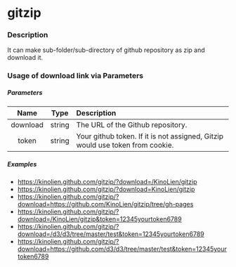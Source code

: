 # gitzip

### Description
It can make sub-folder/sub-directory of github repository as zip and download it.

### Usage of download link via Parameters

##### Parameters

|Name|Type|Description|
|:---:|:---:|:---|
|download|string|The URL of the Github repository.|
|token|string|Your github token. If it is not assigned, Gitzip would use token from cookie.|

##### Examples

 * https://kinolien.github.com/gitzip/?download=/KinoLien/gitzip
 * https://kinolien.github.com/gitzip/?download=KinoLien/gitzip
 * https://kinolien.github.com/gitzip/?download=https://github.com/KinoLien/gitzip/tree/gh-pages
 * https://kinolien.github.com/gitzip/?download=/KinoLien/gitzip&token=12345yourtoken6789
 * https://kinolien.github.com/gitzip/?download=/d3/d3/tree/master/test&token=12345yourtoken6789
 * https://kinolien.github.com/gitzip/?download=https://github.com/d3/d3/tree/master/test&token=12345yourtoken6789

